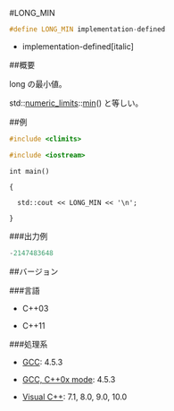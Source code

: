#LONG_MIN
```cpp
#define LONG_MIN implementation-defined
```
* implementation-defined[italic]

##概要

long の最小値。

std::[numeric_limits](/reference/limits/numeric_limits.md)<long>::[min](/reference/limits/numeric_limits/min.md)() と等しい。



##例


```cpp
#include <climits>

#include <iostream>
```

`int main()`

`{`

`  std::cout << LONG_MIN << '\n';`

`}`




###出力例

```cpp
-2147483648
```

##バージョン


###言語


- C++03

- C++11

###処理系


- [GCC](/implementation#gcc.md): 4.5.3

- [GCC, C++0x mode](/implementation#gcc.md): 4.5.3

- [Visual C++](/implementation#visual_cpp.md): 7.1, 8.0, 9.0, 10.0


